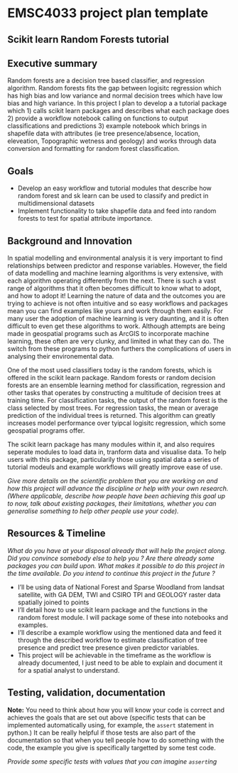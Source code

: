 # EMSC4033 project plan template

## Scikit learn Random Forests tutorial

## Executive summary

Random forests are a decision tree based classifier, and regression algorithm. Random forests fits the gap between logisitc regression which has high bias and low variance and normal decision trees which have low bias and high variance. In this project I plan to develop a a tutorial package which 1) calls scikit learn packages and describes what each package does 2) provide a workflow notebook calling on functions to output classifications and predictions 3) example notebook which brings in shapefile data with attributes (ie tree presence/absence, location, eleveation, Topographic wetness and geology) and works through data conversion and formatting for random forest classification.


## Goals

- Develop an easy workflow and tutorial modules that describe how random forest and sk learn can be used to classify and predict in multidimensional datasets
- Implement functionality to take shapefile data and feed into random forests to test for spatial attribute importance.  


## Background and Innovation  

In spatial modelling and environmental analysis it is very important to find relationships between predictor and response variables. However, the field of data modelling and machine learning algorithms is very extensive, with each algorithm operating differently from the next. There is such a vast range of algorithms that it often becomes difficult to know what to adopt, and how to adopt it! Learning the nature of data and the outcomes you are trying to achieve is not often intuitive and so easy workflows and packages mean you can find examples like yours and work through them easily. For many user the adoption of machine learning is very daunting, and it is often difficult to even get these algorithms to work. Although attempts are being made in geospatial programs such as ArcGIS to incorporate machine learning, these often are very clunky, and limited in what they can do. The switch from these programs to python furthers the complications of users in analysing their environemental data. 

One of the most used classifiers today is the random forests, which is offered in the scikit learn package. Random forests or random decision forests are an ensemble learning method for classification, regression and other tasks that operates by constructing a multitude of decision trees at training time. For classification tasks, the output of the random forest is the class selected by most trees. For regression tasks, the mean or average prediction of the individual trees is returned. This algorithm can greatly increases model performance over tyipcal logisitc regression, which some geospatial programs offer. 

The scikit learn package has many modules within it, and also requires seperate modules to load data in, tranform data and visualise data. To help users with this package, particularily those using spatial data a series of tutorial modeuls and example workflows will greatly improve ease of use. 


_Give more details on the scientific problem that you are working on and how this project will advance the discipline or help with your own research.
(Where applicable, describe how people have been achieving this goal up to now, talk about existing packages, their limitations, whether you can generalise something to help other people use your code)._

## Resources & Timeline

_What do you have at your disposal already that will help the project along. Did you convince somebody else to help you ? Are there already some packages you can build upon. What makes it possible to do this project in the time available. Do you intend to continue this project in the future ?_


  - I’ll be using data of National Forest and Sparse Woodland from landsat satellite, with GA DEM, TWI and CSIRO TPI and GEOLOGY raster data spatially joined to points
  - I’ll detail how to use scikit learn package and the functions in the random forest module. I will package some of these into notebooks and examples.
  - I’ll describe a example workflow using the mentioned data and feed it through the described workflow to estimate classification of tree presence and predict tree presence given predictor variables.
  - This project will be achievable in the timeframe as the workflow is already documented, I just need to be able to explain and document it for a spatial analyst to understand.


## Testing, validation, documentation

**Note:** You need to think about how you will know your code is correct and achieves the goals that are set out above (specific tests that can be implemented automatically using, for example, the `assert` statement in python.)  It can be really helpful if those tests are also part of the documentation so that when you tell people how to do something with the code, the example you give is specifically targetted by some test code.

_Provide some specific tests with values that you can imagine `assert`ing_
